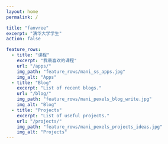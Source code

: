 ```yaml
---
layout: home
permalink: /

title: "fanvree"
excerpt: "清华大学学生"
action: false

feature_rows:
  - title: "课程"
    excerpt: "我最喜欢的课程"
    url: "/apps/"
    img_path: "feature_rows/mani_ss_apps.jpg"
    img_alt: "Apps"
  - title: "Blog"
    excerpt: "List of recent blogs."
    url: "/blog/"
    img_path: "feature_rows/mani_pexels_blog_write.jpg"
    img_alt: "Blog"
  - title: "Projects"
    excerpt: "List of useful projects."
    url: "/projects/"
    img_path: "feature_rows/mani_pexels_projects_ideas.jpg"
    img_alt: "Projects"
---
```

